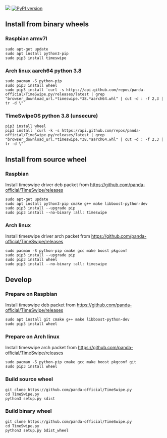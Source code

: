 ![](https://github.com/panda-official/TimeSwipe.py/workflows/Workflow/badge.svg) [![PyPI version](https://badge.fury.io/py/timeswipe.svg)](https://badge.fury.io/py/timeswipe)

## Install from binary wheels

### Raspbian armv7l
```
sudo apt-get update
sudo apt install python3-pip
sudo pip3 install timeswipe
```

### Arch linux aarch64 python 3.8
```
sudo pacman -S python-pip
sudo pip3 install wheel
sudo pip3 install `curl -s https://api.github.com/repos/panda-official/TimeSwipe.py/releases/latest | grep "browser_download_url.*timeswipe.*38.*aarch64.whl" | cut -d : -f 2,3 | tr -d \"`

```

### TimeSwipeOS python 3.8 (unsecure)
```
pip3 install wheel
pip3 install `curl -k -s https://api.github.com/repos/panda-official/TimeSwipe.py/releases/latest | grep "browser_download_url.*timeswipe.*38.*aarch64.whl" | cut -d : -f 2,3 | tr -d \"`
```

## Install from source wheel

### Raspbian

Install timeswipe driver deb packet from https://github.com/panda-official/TimeSwipe/releases

```
sudo apt-get update
sudo apt install python3-pip cmake g++ make libboost-python-dev
sudo pip3 install --upgrade pip
sudo pip3 install --no-binary :all: timeswipe
```

### Arch linux

Install timeswipe driver arch packet from https://github.com/panda-official/TimeSwipe/releases

```
sudo pacman -S python-pip cmake gcc make boost pkgconf
sudo pip3 install --upgrade pip
sudo pip3 install wheel
sudo pip3 install --no-binary :all: timeswipe
```

## Develop

### Prepare on Raspbian

Install timeswipe deb packet from https://github.com/panda-official/TimeSwipe/releases

```
sudo apt install git cmake g++ make libboost-python-dev
sudo pip3 install wheel
```

### Prepare on Arch linux

Install timeswipe arch packet from https://github.com/panda-official/TimeSwipe/releases

```
sudo pacman -S python-pip cmake gcc make boost pkgconf git
sudo pip3 install wheel
```

### Build source wheel
```
git clone https://github.com/panda-official/TimeSwipe.py
cd TimeSwipe.py
python3 setup.py sdist
```

### Build binary wheel
```
git clone https://github.com/panda-official/TimeSwipe.py
cd TimeSwipe.py
python3 setup.py bdist_wheel
```

